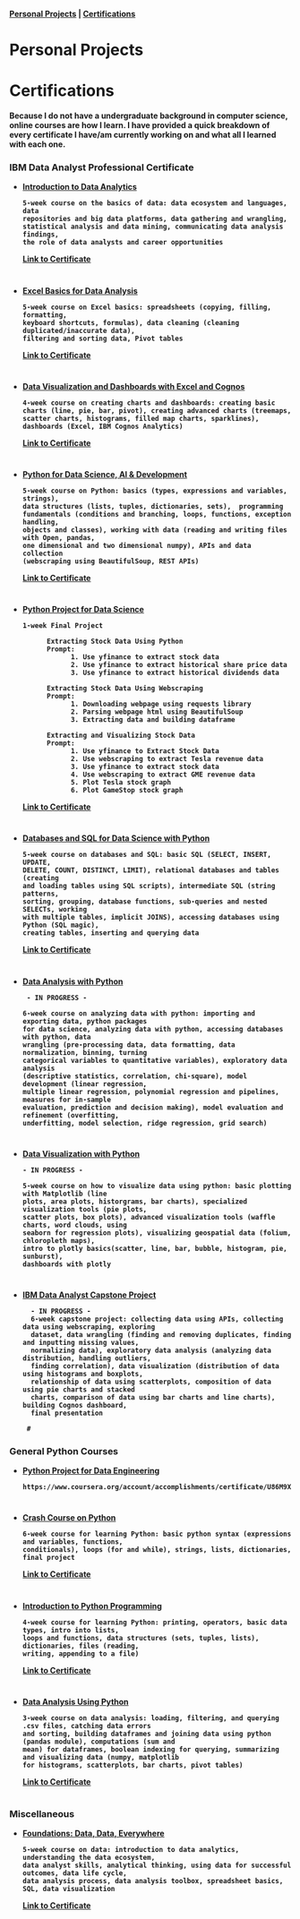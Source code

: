 
<a href="https://github.com/a-r-abraham/Portfolio_DataAnalysis/edit/main/README.md#personal-projects" target="_blank"><b>Personal Projects<b></a>  | <a href="https://github.com/a-r-abraham/Portfolio_DataAnalysis/edit/main/README.md#ibm-data-analyst-professional-certificate" target="_blank"><b>Certifications<b></a> 

# Personal Projects

# Certifications 

Because I do not have a undergraduate background in computer science, online courses are how I learn. I have provided a quick breakdown of every certificate I have/am currently working on and what all I learned with each one. 

      
### <b>IBM Data Analyst Professional Certificate</b>

*  <a href="https://www.coursera.org/learn/introduction-to-data-analytics?specialization=ibm-data-analyst" target="_blank"><b>Introduction to Data Analytics<b></a>
      
      
       5-week course on the basics of data: data ecosystem and languages, data 
       repositories and big data platforms, data gathering and wrangling, 
       statistical analysis and data mining, communicating data analysis findings, 
       the role of data analysts and career opportunities

      
     <a href="https://www.coursera.org/account/accomplishments/certificate/77CWHR8LYDRW" target="_blank">Link to Certificate</a>
      
      #
      
* <a href="https://www.coursera.org/learn/excel-basics-data-analysis-ibm" target="_blank"><b>Excel Basics for Data Analysis<b></a>
      
      
      5-week course on Excel basics: spreadsheets (copying, filling, formatting, 
      keyboard shortcuts, formulas), data cleaning (cleaning duplicated/inaccurate data), 
      filtering and sorting data, Pivot tables

     <a href="https://www.coursera.org/account/accomplishments/certificate/YYSF9U246R3L" target="_blank">Link to Certificate</a>
      
     #

* <a href="https://www.coursera.org/learn/data-visualization-dashboards-excel-cognos?specialization=ibm-data-analyst" target="_blank"><b>Data Visualization and Dashboards with Excel and Cognos<b></a>
      
      4-week course on creating charts and dashboards: creating basic 
      charts (line, pie, bar, pivot), creating advanced charts (treemaps, 
      scatter charts, histograms, filled map charts, sparklines), 
      dashboards (Excel, IBM Cognos Analytics)
      

     <a href="https://www.coursera.org/account/accomplishments/certificate/8RU5BRBDGAZD" target="_blank">Link to Certificate</a>
      
     #


* <a href="https://www.coursera.org/learn/python-for-applied-data-science-ai?specialization=ibm-data-analyst" target="_blank"><b>Python for Data Science, AI & Development<b></a> 
      
      5-week course on Python: basics (types, expressions and variables, strings), 
      data structures (lists, tuples, dictionaries, sets),  programming 
      fundamentals (conditions and branching, loops, functions, exception handling, 
      objects and classes), working with data (reading and writing files with Open, pandas, 
      one dimensional and two dimensional numpy), APIs and data collection 
      (webscraping using BeautifulSoup, REST APIs) 

    
     <a href="https://www.coursera.org/account/accomplishments/certificate/VVCSZLXUD5QW" target="_blank">Link to Certificate</a>
      
     #

* <a href="https://www.coursera.org/learn/python-project-for-data-science?specialization=ibm-data-analyst" target="_blank"><b>Python Project for Data Science<b></a> 
      
      1-week Final Project
      
            Extracting Stock Data Using Python
            Prompt: 
                  1. Use yfinance to extract stock data
                  2. Use yfinance to extract historical share price data
                  3. Use yfinance to extract historical dividends data
            
            Extracting Stock Data Using Webscraping
            Prompt: 
                  1. Downloading webpage using requests library
                  2. Parsing webpage html using BeautifulSoup
                  3. Extracting data and building dataframe
      
            Extracting and Visualizing Stock Data
            Prompt:
                  1. Use yfinance to Extract Stock Data
                  2. Use webscraping to extract Tesla revenue data
                  3. Use yfinance to extract stock data
                  4. Use webscraping to extract GME revenue data
                  5. Plot Tesla stock graph
                  6. Plot GameStop stock graph

     
     <a href="https://www.coursera.org/account/accomplishments/certificate/9CBD4663E44Z" target="_blank">Link to Certificate</a>  
      
     #
      
* <a href="https://www.coursera.org/learn/sql-data-science?specialization=ibm-data-analyst" target="_blank"><b>Databases and SQL for Data Science with Python</b></a> 
     
      5-week course on databases and SQL: basic SQL (SELECT, INSERT, UPDATE, 
      DELETE, COUNT, DISTINCT, LIMIT), relational databases and tables (creating 
      and loading tables using SQL scripts), intermediate SQL (string patterns, 
      sorting, grouping, database functions, sub-queries and nested SELECTs, working
      with multiple tables, implicit JOINS), accessing databases using Python (SQL magic), 
      creating tables, inserting and querying data
      
      
     <a href="https://www.coursera.org/account/accomplishments/certificate/5W75L9BKSSCH" target="_blank">Link to Certificate</a>
      
     #
     
* <a href="https://www.coursera.org/learn/data-analysis-with-python?specialization=ibm-data-analyst" target="_blank"><b>Data Analysis with Python</b>  </a>   
      
       - IN PROGRESS -
       
      6-week course on analyzing data with python: importing and exporting data, python packages 
      for data science, analyzing data with python, accessing databases with python, data
      wrangling (pre-processing data, data formatting, data normalization, binning, turning
      categorical variables to quantitative variables), exploratory data analysis 
      (descriptive statistics, correlation, chi-square), model development (linear regression,
      multiple linear regression, polynomial regression and pipelines, measures for in-sample
      evaluation, prediction and decision making), model evaluation and refinement (overfitting,
      underfitting, model selection, ridge regression, grid search)
       
     #
      
* <a href="https://www.coursera.org/learn/python-for-data-visualization?specialization=ibm-data-analyst" target="_blank"><b>Data Visualization with Python</b></a> 

      - IN PROGRESS - 
        
      5-week course on how to visualize data using python: basic plotting with Matplotlib (line 
      plots, area plots, historgrams, bar charts), specialized visualization tools (pie plots, 
      scatter plots, box plots), advanced visualization tools (waffle charts, word clouds, using 
      seaborn for regression plots), visualizing geospatial data (folium, chloropleth maps),
      intro to plotly basics(scatter, line, bar, bubble, histogram, pie, sunburst),
      dashboards with plotly
      
     #
      
* <a href="https://www.coursera.org/learn/ibm-data-analyst-capstone-project?specialization=ibm-data-analyst" target="_blank"><b>IBM Data Analyst Capstone Project</b></a> 

        - IN PROGRESS - 
        6-week capstone project: collecting data using APIs, collecting data using webscraping, exploring 
        dataset, data wrangling (finding and removing duplicates, finding and inputting missing values, 
        normalizing data), exploratory data analysis (analyzing data distribution, handling outliers, 
        finding correlation), data visualization (distribution of data using histograms and boxplots, 
        relationship of data using scatterplots, composition of data using pie charts and stacked
        charts, comparison of data using bar charts and line charts), building Cognos dashboard, 
        final presentation
        
       #

### <b>General Python Courses</b>

* <a href="https://www.coursera.org/learn/python-project-for-data-engineering?specialization=ibm-data-engineer" target="_blank"><b>Python Project for Data Engineering<b></a> 

      https://www.coursera.org/account/accomplishments/certificate/U86M9X3J7CWG
     
     #

* <a href="https://www.coursera.org/learn/python-crash-course?specialization=it-automation-certificate" target="_blank"><b>Crash Course on Python<b></a> 
      
      6-week course for learning Python: basic python syntax (expressions and variables, functions, 
      conditionals), loops (for and while), strings, lists, dictionaries, final project
     
      
     <a href="https://www.coursera.org/account/accomplishments/certificate/PG4Y74ZA5BRA">Link to Certificate</a>
    
     #
      
* <a href="https://www.coursera.org/learn/python-programming-intro?specialization=programming-python-java" target="_blank"><b>Introduction to Python Programming<b></a> 
      
      4-week course for learning Python: printing, operators, basic data types, intro into lists, 
      loops and functions, data structures (sets, tuples, lists), dictionaries, files (reading,
      writing, appending to a file)
      
     <a href="https://www.coursera.org/account/accomplishments/certificate/2LKYW4QCT8CL">Link to Certificate</a>
      
     #
* <a href="https://www.coursera.org/learn/data-analysis-python?specialization=programming-python-java" target="_blank"><b>Data Analysis Using Python<b></a>  
      
      3-week course on data analysis: loading, filtering, and querying .csv files, catching data errors 
      and sorting, building dataframes and joining data using python (pandas module), computations (sum and 
      mean) for dataframes, boolean indexing for querying, summarizing and visualizing data (numpy, matplotlib 
      for histograms, scatterplots, bar charts, pivot tables)
      
     
     <a href="https://www.coursera.org/account/accomplishments/certificate/PMNUJNFQDQCC">Link to Certificate</a>

     #

### <b>Miscellaneous</b>

* <a href="https://www.coursera.org/learn/foundations-data?specialization=data-analytics-certificate" target="_blank"><b>Foundations: Data, Data, Everywhere<b></a> 
      
      5-week course on data: introduction to data analytics, understanding the data ecosystem, 
      data analyst skills, analytical thinking, using data for successful outcomes, data life cycle, 
      data analysis process, data analysis toolbox, spreadsheet basics, SQL, data visualization
      
      

     <a href="https://www.coursera.org/account/accomplishments/certificate/H4EG3HD7RKEC">Link to Certificate</a>



